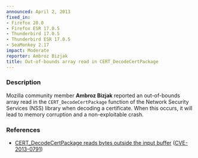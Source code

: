 ```yaml
---
announced: April 2, 2013
fixed_in:
- Firefox 20.0
- Firefox ESR 17.0.5
- Thunderbird 17.0.5
- Thunderbird ESR 17.0.5
- SeaMonkey 2.17
impact: Moderate
reporter: Ambroz Bizjak
title: Out-of-bounds array read in CERT_DecodeCertPackage
---
```


<h3>Description</h3>

<p>Mozilla community member <strong>Ambroz Bizjak</strong> reported an
out-of-bounds array read in the <code>CERT_DecodeCertPackage</code> function of
the Network Security Services (NSS) library when decoding a certificate. When
this occurs, it will lead to memory corruption and a non-exploitable crash.
</p>


<h3>References</h3>

<ul>
  <li><a href="https://bugzilla.mozilla.org/show_bug.cgi?id=629816">
      CERT_DecodeCertPackage reads bytes outside the input buffer</a> (<a href="http://cve.mitre.org/cgi-bin/cvename.cgi?name=CVE-2013-0791" class="ex-ref">CVE-2013-0791</a>)</li>
</ul>



